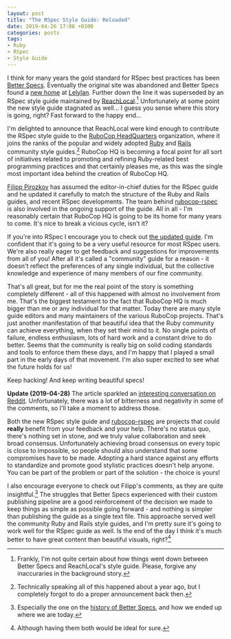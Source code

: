 ```yaml
---
layout: post
title: "The RSpec Style Guide: Reloaded"
date: 2019-04-26 17:08 +0300
categories: posts
tags:
- Ruby
- RSpec
- Style Guide
---
```


I think for many years the gold standard for RSpec best practices has
been [Better Specs](http://www.betterspecs.org/). Eventually the
original site was abandoned and Better Specs found a [new
home](https://lelylan.github.io/betterspecs/) at
[Lelylan](https://github.com/lelylan). Further down the line it was
superseded by an RSpec style guide maintained by
[ReachLocal](https://github.com/reachlocal).[^1] Unfortunately at some
point the new style guide stagnated as well... I guess you sense where
this story is going, right? Fast forward to the happy end...

I'm delighted to announce that ReachLocal were kind enough to contribute the
RSpec style guide to the [RuboCop
HeadQuarters](https://github.com/rubocop-hq) organization, where it
joins the ranks of the popular and widely adopted
[Ruby](https://github.com/rubocop-hq/ruby-style-guide) and
[Rails](https://github.com/rubocop-hq/rails-style-guide) community
style guides.[^2] RuboCop HQ is becoming a focal point for all sort of
initiatives related to promoting and refining Ruby-related best
programming practices and that certainly pleases me, as this was the
single most important idea behind the creation of RuboCop HQ.

[Filipp Pirozkov](https://github.com/pirj) has assumed the
editor-in-chief duties for the RSpec guide and he updated it carefully
to match the structure of the Ruby and Rails guides, and recent RSpec
developments. The team behind
[rubocop-rspec](https://github.com/rubocop-hq/rubocop-rspec) is also
involved in the ongoing support of the guide. All in all - I'm
reasonably certain that RuboCop HQ is going to be its home for many
years to come. It's nice to break a vicious cycle, isn't it?

If you're into RSpec I encourage you to check out [the updated
guide](https://github.com/rubocop-hq/rspec-style-guide). I'm confident
that it's going to be a very useful resource for most RSpec
users. We're also really eager to get feedback and suggestions for
improvements from all of you! After all it's called a "community"
guide for a reason - it doesn't reflect the preferences of any single
individual, but the collective knowledge and experience of many members
of our fine community.

That's all great, but for me the real point of the story is something
completely different - all of this happened with almost no involvement
from me. That's the biggest testament to the fact that RuboCop HQ is
much bigger than me or any individual for that matter. Today there are
many style guide editors and many maintainers of the various RuboCop
projects. That's just another manifestation of that beautiful idea
that the Ruby community can achieve everything, when they set their
mind to it. No single points of failure, endless enthusiasm, lots of
hard work and a constant drive to do better. Seems that the community is
really big on solid coding standards and tools to enforce them these days, and
I'm happy that I played a small part in the early days of that
movement. I'm also super excited to see what the future holds for us!

Keep hacking! And keep writing beautiful specs!

[^1]: Frankly, I'm not quite certain about how things went down
    between Better Specs and ReachLocal's style guide. Please, forgive
    any inaccuraries in the background story.

[^2]: Technically speaking all of this happened about a year ago, but I completely
    forgot to do a proper announcement back then.

**Update (2019-04-28)** The article sparkled an [interesting
conversation on
Reddit](https://www.reddit.com/r/ruby/comments/bhnc1c/the_rspec_style_guide_reloaded/). Unfortunately,
there was a lot of bitterness and negativity in some of the comments,
so I'll take a moment to address those.

Both the new RSpec style guide and
[rubocop-rspec](https://github.com/rubocop-hq/rubocop-rspec) are
projects that could **really** benefit from your feedback and your
help.  There's no status quo, there's nothing set in stone, and we
truly value collaboration and seek broad consensus.  Unfortunately
achieving broad consensus on every topic is close to impossible, so
people should also understand that some compromises have to be
made. Adopting a hard stance against any efforts to standardize and
promote good stylistic practices doesn't help anyone. You can be part
of the problem or part of the solution - the choice is yours!

I also encourage everyone to check out Filipp's comments, as they are
quite insightful.[^3] The struggles that Better Specs experienced with
their custom publishing pipeline are a good reinforcement of the
decision we made to keep things as simple as possible going forward -
and nothing is simpler than publishing the guide as a single text
file. This approache served well the community Ruby and Rails style
guides, and I'm pretty sure it's going to work well for the RSpec
guide as well.  Is the end of the day I think it's much better to have
great content than beautiful visuals, right?[^4]

[^3]: Especially the one on the [history of Better Specs](https://www.reddit.com/r/ruby/comments/bhnc1c/the_rspec_style_guide_reloaded/elwm951), and how we ended up where we are today.
[^4]: Although having them both would be ideal for sure.
